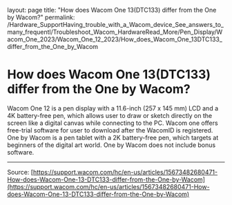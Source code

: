 layout: page
title: "How does Wacom One 13(DTC133) differ from the One by Wacom?"
permalink: /Hardware_SupportHaving_trouble_with_a_Wacom_device_See_answers_to_many_frequentl/Troubleshoot_Wacom_HardwareRead_More/Pen_Display/Wacom_One_2023/Wacom_One_12_2023/How_does_Wacom_One_13DTC133_differ_from_the_One_by_Wacom

# How does Wacom One 13(DTC133) differ from the One by Wacom?

Wacom One 12 is a pen display with a 11.6-inch (257 x 145 mm) LCD and a 4K battery-free pen, which allows user to draw or sketch directly on the screen like a digital canvas while connecting to the PC. Wacom one offers free-trial software for user to download after the WacomID is registered.
One by Wacom is a pen tablet with a 2K battery-free pen, which targets at beginners of the digital art world. One by Wacom does not include bonus software.

---
Source: [https://support.wacom.com/hc/en-us/articles/15673482680471-How-does-Wacom-One-13-DTC133-differ-from-the-One-by-Wacom](https://support.wacom.com/hc/en-us/articles/15673482680471-How-does-Wacom-One-13-DTC133-differ-from-the-One-by-Wacom)
